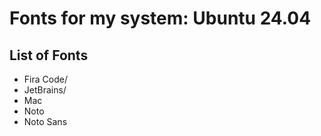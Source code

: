 # Fonts for my system: Ubuntu 24.04

## List of Fonts

- Fira Code/
- JetBrains/
- Mac
- Noto
- Noto Sans
